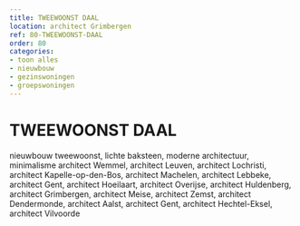 ```yaml
---
title: TWEEWOONST DAAL
location: architect Grimbergen
ref: 80-TWEEWOONST-DAAL
order: 80
categories:
- toon alles
- nieuwbouw
- gezinswoningen
- groepswoningen
---
```

# TWEEWOONST DAAL

nieuwbouw tweewoonst, lichte baksteen, moderne architectuur, minimalisme
architect Wemmel, architect Leuven, architect Lochristi, architect Kapelle-op-den-Bos, architect Machelen, architect Lebbeke, architect Gent, architect Hoeilaart, architect Overijse, architect Huldenberg, architect Grimbergen, architect Meise, architect Zemst, architect Dendermonde, architect Aalst, architect Gent, architect Hechtel-Eksel, architect Vilvoorde